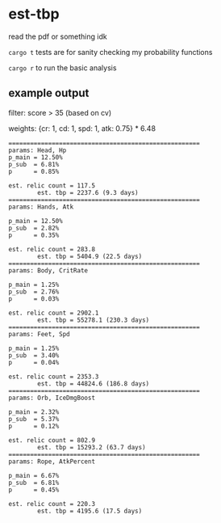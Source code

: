 # est-tbp

read the pdf or something idk

`cargo t` tests are for sanity checking my probability functions

`cargo r` to run the basic analysis

## example output

filter: score > 35 (based on cv)

weights: {cr: 1, cd: 1, spd: 1, atk: 0.75} * 6.48
```
=====================================================        
params: Head, Hp                                             
p_main = 12.50%
p_sub  = 6.81%
p      = 0.85%

est. relic count = 117.5
        est. tbp = 2237.6 (9.3 days)
=====================================================
params: Hands, Atk

p_main = 12.50%
p_sub  = 2.82%
p      = 0.35%

est. relic count = 283.8
        est. tbp = 5404.9 (22.5 days)
=====================================================
params: Body, CritRate

p_main = 1.25%
p_sub  = 2.76%
p      = 0.03%

est. relic count = 2902.1
        est. tbp = 55278.1 (230.3 days)
=====================================================
params: Feet, Spd

p_main = 1.25%
p_sub  = 3.40%
p      = 0.04%

est. relic count = 2353.3
        est. tbp = 44824.6 (186.8 days)
=====================================================
params: Orb, IceDmgBoost

p_main = 2.32%
p_sub  = 5.37%
p      = 0.12%

est. relic count = 802.9
        est. tbp = 15293.2 (63.7 days)
=====================================================
params: Rope, AtkPercent

p_main = 6.67%
p_sub  = 6.81%
p      = 0.45%

est. relic count = 220.3
        est. tbp = 4195.6 (17.5 days)
```